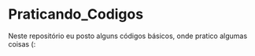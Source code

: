 # Praticando_Codigos

Neste repositório eu posto alguns códigos básicos, onde pratico algumas coisas (:
